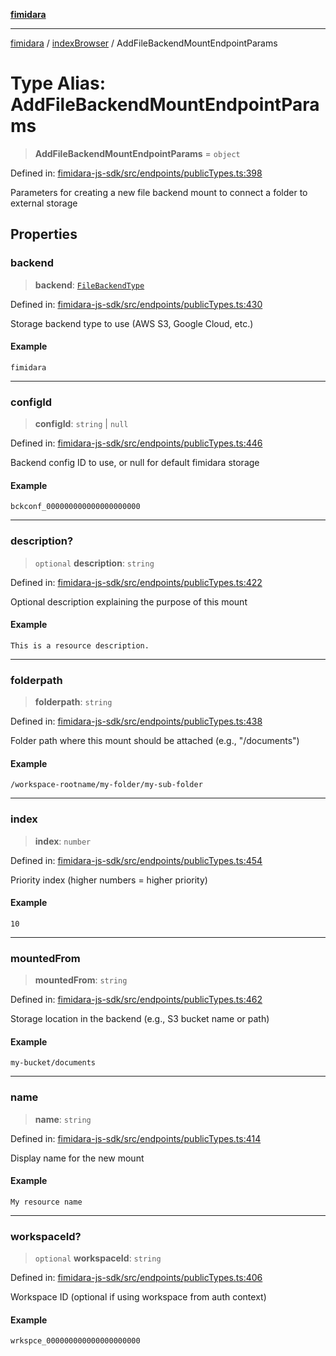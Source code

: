 [**fimidara**](../../README.md)

***

[fimidara](../../modules.md) / [indexBrowser](../README.md) / AddFileBackendMountEndpointParams

# Type Alias: AddFileBackendMountEndpointParams

> **AddFileBackendMountEndpointParams** = `object`

Defined in: [fimidara-js-sdk/src/endpoints/publicTypes.ts:398](https://github.com/softkave/fimidara/blob/feac071900ab8644442d355e5cb5db9df2f34600/fimidara-js-sdk/src/endpoints/publicTypes.ts#L398)

Parameters for creating a new file backend mount to connect a folder to external storage

## Properties

### backend

> **backend**: [`FileBackendType`](FileBackendType.md)

Defined in: [fimidara-js-sdk/src/endpoints/publicTypes.ts:430](https://github.com/softkave/fimidara/blob/feac071900ab8644442d355e5cb5db9df2f34600/fimidara-js-sdk/src/endpoints/publicTypes.ts#L430)

Storage backend type to use (AWS S3, Google Cloud, etc.)

#### Example

```
fimidara
```

***

### configId

> **configId**: `string` \| `null`

Defined in: [fimidara-js-sdk/src/endpoints/publicTypes.ts:446](https://github.com/softkave/fimidara/blob/feac071900ab8644442d355e5cb5db9df2f34600/fimidara-js-sdk/src/endpoints/publicTypes.ts#L446)

Backend config ID to use, or null for default fimidara storage

#### Example

```
bckconf_000000000000000000000
```

***

### description?

> `optional` **description**: `string`

Defined in: [fimidara-js-sdk/src/endpoints/publicTypes.ts:422](https://github.com/softkave/fimidara/blob/feac071900ab8644442d355e5cb5db9df2f34600/fimidara-js-sdk/src/endpoints/publicTypes.ts#L422)

Optional description explaining the purpose of this mount

#### Example

```
This is a resource description.
```

***

### folderpath

> **folderpath**: `string`

Defined in: [fimidara-js-sdk/src/endpoints/publicTypes.ts:438](https://github.com/softkave/fimidara/blob/feac071900ab8644442d355e5cb5db9df2f34600/fimidara-js-sdk/src/endpoints/publicTypes.ts#L438)

Folder path where this mount should be attached (e.g., "/documents")

#### Example

```
/workspace-rootname/my-folder/my-sub-folder
```

***

### index

> **index**: `number`

Defined in: [fimidara-js-sdk/src/endpoints/publicTypes.ts:454](https://github.com/softkave/fimidara/blob/feac071900ab8644442d355e5cb5db9df2f34600/fimidara-js-sdk/src/endpoints/publicTypes.ts#L454)

Priority index (higher numbers = higher priority)

#### Example

```
10
```

***

### mountedFrom

> **mountedFrom**: `string`

Defined in: [fimidara-js-sdk/src/endpoints/publicTypes.ts:462](https://github.com/softkave/fimidara/blob/feac071900ab8644442d355e5cb5db9df2f34600/fimidara-js-sdk/src/endpoints/publicTypes.ts#L462)

Storage location in the backend (e.g., S3 bucket name or path)

#### Example

```
my-bucket/documents
```

***

### name

> **name**: `string`

Defined in: [fimidara-js-sdk/src/endpoints/publicTypes.ts:414](https://github.com/softkave/fimidara/blob/feac071900ab8644442d355e5cb5db9df2f34600/fimidara-js-sdk/src/endpoints/publicTypes.ts#L414)

Display name for the new mount

#### Example

```
My resource name
```

***

### workspaceId?

> `optional` **workspaceId**: `string`

Defined in: [fimidara-js-sdk/src/endpoints/publicTypes.ts:406](https://github.com/softkave/fimidara/blob/feac071900ab8644442d355e5cb5db9df2f34600/fimidara-js-sdk/src/endpoints/publicTypes.ts#L406)

Workspace ID (optional if using workspace from auth context)

#### Example

```
wrkspce_000000000000000000000
```
